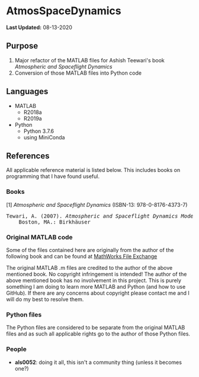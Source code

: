 # AtmosSpaceDynamics

**Last Updated:** 08-13-2020

## Purpose
1. Major refactor of the MATLAB files for Ashish Teewari's book *Atmospheric and Spaceflight Dynamics*
2. Conversion of those MATLAB files into Python code

## Languages
- MATLAB
  - R2018a
  - R2019a
- Python
  - Python 3.7.6
  - using MiniConda

## References
All applicable reference material is listed below. This includes books on programming that I have found useful.

### Books
[1] *Atmospheric and Spaceflight Dynamics* (ISBN-13: 978-0-8176-4373-7)
<pre>Tewari, A. (2007). <em>Atmospheric and Spaceflight Dynamics Modeling and Simulation with MATLAB® and Simulink®</em>
&nbsp;&nbsp;&nbsp;&nbsp;Boston, MA.: Birkhäuser</pre>


### Original MATLAB code
Some of the files contained here are originally from the author of the following book and can be found at [MathWorks File Exchange](https://www.mathworks.com/matlabcentral/fileexchange/14132-atmospheric-space-flight-dynamics)

The original MATLAB .m files are credited to the author of the above mentioned book. No copyright infringement is intended! The author of the above mentioned book has no involvement in this project. This is purely something I am doing to learn more MATLAB and Python (and how to use GitHub). If there are any concerns about copyright please contact me and I will do my best to resolve them.

### Python files
The Python files are considered to be separate from the original MATLAB files and as such all applicable rights go to the author of those Python files.

### People
- **als0052**: doing it all, this isn't a community thing (unless it becomes one?)
